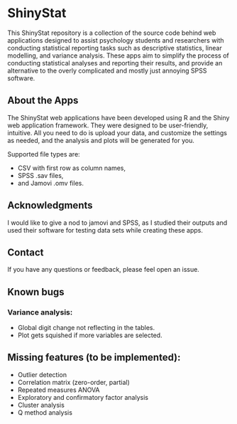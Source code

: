 # ShinyStat

This ShinyStat repository is a collection of the source code behind web applications designed to assist psychology students and researchers with conducting statistical reporting tasks such as descriptive statistics, linear modelling, and variance analysis. These apps aim to simplify the process of conducting statistical analyses and reporting their results, and provide an alternative to the overly complicated and mostly just annoying SPSS software.

## About the Apps

The ShinyStat web applications have been developed using R and the Shiny web application framework. They were designed to be user-friendly, intuitive. All you need to do is upload your data, and customize the settings as needed, and the analysis and plots will be generated for you.

Supported file types are:

- CSV with first row as column names,
- SPSS .sav files,
- and Jamovi .omv files.

## Acknowledgments

I would like to give a nod to jamovi and SPSS, as I studied their outputs and used their software for testing data sets while creating these apps.

## Contact

If you have any questions or feedback, please feel open an issue.

## Known bugs

### Variance analysis:

- Global digit change not reflecting in the tables.
- Plot gets squished if more variables are selected.

## Missing features (to be implemented):

- Outlier detection
- Correlation matrix (zero-order, partial)
- Repeated measures ANOVA
- Exploratory and confirmatory factor analysis
- Cluster analysis
- Q method analysis
